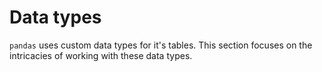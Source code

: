 # Data types

`pandas` uses custom data types for it's tables. This section focuses on the intricacies of working with these data types.